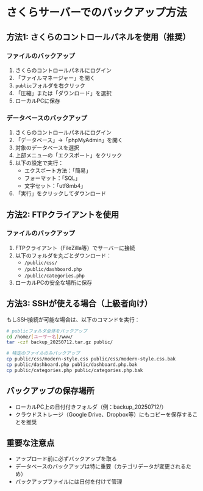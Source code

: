 # さくらサーバーでのバックアップ方法

## 方法1: さくらのコントロールパネルを使用（推奨）

### ファイルのバックアップ
1. さくらのコントロールパネルにログイン
2. 「ファイルマネージャー」を開く
3. `public`フォルダを右クリック
4. 「圧縮」または「ダウンロード」を選択
5. ローカルPCに保存

### データベースのバックアップ
1. さくらのコントロールパネルにログイン
2. 「データベース」→「phpMyAdmin」を開く
3. 対象のデータベースを選択
4. 上部メニューの「エクスポート」をクリック
5. 以下の設定で実行：
   - エクスポート方法：「簡易」
   - フォーマット：「SQL」
   - 文字セット：「utf8mb4」
6. 「実行」をクリックしてダウンロード

## 方法2: FTPクライアントを使用

### ファイルのバックアップ
1. FTPクライアント（FileZilla等）でサーバーに接続
2. 以下のフォルダを丸ごとダウンロード：
   - `/public/css/`
   - `/public/dashboard.php`
   - `/public/categories.php`
3. ローカルPCの安全な場所に保存

## 方法3: SSHが使える場合（上級者向け）

もしSSH接続が可能な場合は、以下のコマンドを実行：

```bash
# publicフォルダ全体をバックアップ
cd /home/[ユーザー名]/www/
tar -czf backup_20250712.tar.gz public/

# 特定のファイルのみバックアップ
cp public/css/modern-style.css public/css/modern-style.css.bak
cp public/dashboard.php public/dashboard.php.bak
cp public/categories.php public/categories.php.bak
```

## バックアップの保存場所
- ローカルPC上の日付付きフォルダ（例：backup_20250712/）
- クラウドストレージ（Google Drive、Dropbox等）にもコピーを保存することを推奨

## 重要な注意点
- アップロード前に必ずバックアップを取る
- データベースのバックアップは特に重要（カテゴリデータが変更されるため）
- バックアップファイルには日付を付けて管理